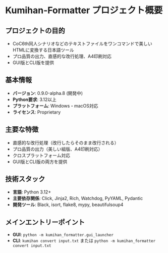 # Kumihan-Formatter プロジェクト概要

## プロジェクトの目的
- CoC6th同人シナリオなどのテキストファイルをワンコマンドで美しいHTMLに変換する日本語ツール
- プロ品質の出力、直感的な改行処理、A4印刷対応
- GUI版とCLI版を提供

## 基本情報
- **バージョン**: 0.9.0-alpha.8 (開発中)
- **Python要求**: 3.12以上
- **プラットフォーム**: Windows・macOS対応
- **ライセンス**: Proprietary

## 主要な特徴
- 直感的な改行処理（改行したらそのまま改行される）
- プロ品質の出力（美しい組版、A4印刷対応）
- クロスプラットフォーム対応
- GUI版とCLI版の両方を提供

## 技術スタック
- **言語**: Python 3.12+
- **主要依存関係**: Click, Jinja2, Rich, Watchdog, PyYAML, Pydantic
- **開発ツール**: Black, isort, flake8, mypy, beautifulsoup4

## メインエントリーポイント
- **GUI**: `python -m kumihan_formatter.gui_launcher`
- **CLI**: `kumihan convert input.txt` または `python -m kumihan_formatter convert input.txt`